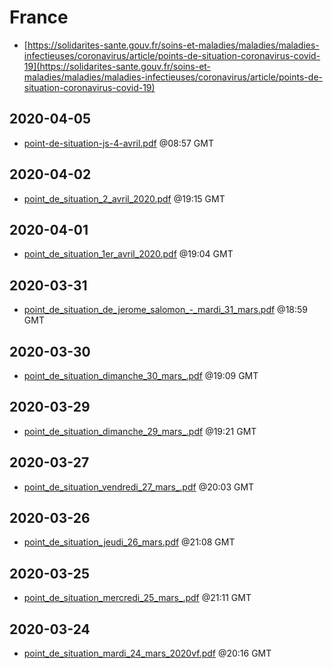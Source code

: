 # France

* [https://solidarites-sante.gouv.fr/soins-et-maladies/maladies/maladies-infectieuses/coronavirus/article/points-de-situation-coronavirus-covid-19](https://solidarites-sante.gouv.fr/soins-et-maladies/maladies/maladies-infectieuses/coronavirus/article/points-de-situation-coronavirus-covid-19)


## 2020-04-05

* [point-de-situation-js-4-avril.pdf](a0f7ec3228f4b67b354a5f411a34c419199f4e79/file.pdf) @08:57 GMT

## 2020-04-02

* [point\_de\_situation\_2\_avril\_2020.pdf](f155096c75c9c1107b24a61699107b6dbd743d8a/file.pdf) @19:15 GMT

## 2020-04-01

* [point\_de\_situation\_1er\_avril\_2020.pdf](46ff12575cfdf16f7d0d33f54fc7fc5cecbc05be/file.pdf) @19:04 GMT

## 2020-03-31

* [point\_de\_situation\_de\_jerome\_salomon\_-\_mardi\_31\_mars.pdf](681ba114cef7c930f9d1581dc681dc9c8cd858ef/file.pdf) @18:59 GMT

## 2020-03-30

* [point\_de\_situation\_dimanche\_30\_mars\_.pdf](29e0d130f3eedeb714d47aa04468120ff24fa496/file.pdf) @19:09 GMT

## 2020-03-29

* [point\_de\_situation\_dimanche\_29\_mars\_.pdf](5afb68aa11c64885f878a588af2d9b3e9a24354f/file.pdf) @19:21 GMT

## 2020-03-27

* [point\_de\_situation\_vendredi\_27\_mars\_.pdf](27244458994bf094300f8aedc73fef8e71300b20/file.pdf) @20:03 GMT

## 2020-03-26

* [point\_de\_situation\_jeudi\_26\_mars.pdf](0d5fe52f6f5670f29ad6568bf0f79c67bc044016/file.pdf) @21:08 GMT

## 2020-03-25

* [point\_de\_situation\_mercredi\_25\_mars\_.pdf](6177b33e9cbb6648a7b6a90ddf1167e175ed1a12/file.pdf) @21:11 GMT

## 2020-03-24

* [point\_de\_situation\_mardi\_24\_mars\_2020vf.pdf](f2b9b7908620b303196178141315856fa56dc10e/file.pdf) @20:16 GMT
